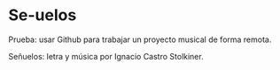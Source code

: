 # Se-uelos
Prueba: usar Github para trabajar un proyecto musical de forma remota.

Señuelos: letra y música por Ignacio Castro Stolkiner. 
